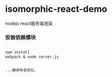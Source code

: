 # isomorphic-react-demo
nodejs react服务端渲染


### 安装依赖模块

``` bash

npm install
webpack & node server.js


...编译将会优化.